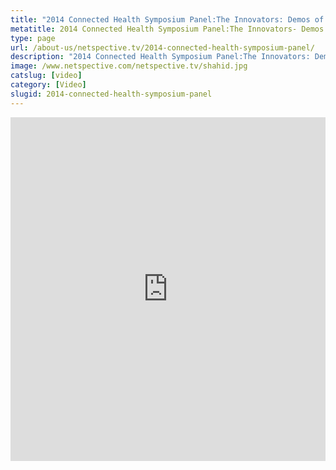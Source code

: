 ```yaml
---
title: "2014 Connected Health Symposium Panel:The Innovators: Demos of Products That Could Make a Difference"
metatitle: 2014 Connected Health Symposium Panel:The Innovators- Demos of Products That Could Make a Difference - Netspective
type: page
url: /about-us/netspective.tv/2014-connected-health-symposium-panel/
description: "2014 Connected Health Symposium Panel:The Innovators: Demos of Products That Could Make a Difference"
image: /www.netspective.com/netspective.tv/shahid.jpg
catslug: [video]
category: [Video]
slugid: 2014-connected-health-symposium-panel
---
```

<iframe width="100%" height="550" src="https://www.youtube.com/embed/DopNnQf2AGk" frameborder="0" allowfullscreen></iframe>

